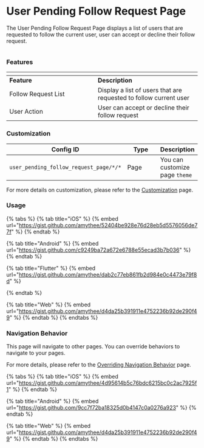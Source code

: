 # User Pending Follow Request Page

The User Pending Follow Request Page displays a list of users that are requested to follow the current user, user can accept or decline their follow request.

<figure><img src="../../../../.gitbook/assets/p1 (3).png" alt=""><figcaption></figcaption></figure>

### Features <a href="#features" id="features"></a>

<table data-header-hidden><thead><tr><th width="217"></th><th></th></tr></thead><tbody><tr><td><strong>Feature</strong></td><td><strong>Description</strong></td></tr><tr><td>Follow Request List</td><td>Display a list of users that are requested to follow current user</td></tr><tr><td>User Action</td><td>User can accept or decline their follow request</td></tr></tbody></table>

### Customization

<table><thead><tr><th width="250">Config ID</th><th width="122">Type</th><th>Description</th></tr></thead><tbody><tr><td><code>user_pending_follow_request_page/*/*</code></td><td>Page</td><td>You can customize page <code>theme</code></td></tr></tbody></table>

For more details on customization, please refer to the [Customization](../../customization/) page.

### Usage <a href="#usage" id="usage"></a>

{% tabs %}
{% tab title="iOS" %}
{% embed url="https://gist.github.com/amythee/52404be928e76d28eb5d5576056de77f" %}
{% endtab %}

{% tab title="Android" %}
{% embed url="https://gist.github.com/c9249ba72a672e6788e55ecad3b7b036" %}
{% endtab %}

{% tab title="Flutter" %}
{% embed url="https://gist.github.com/amythee/dab2c77eb861fb2d984e0c4473e79f8d" %}


{% endtab %}

{% tab title="Web" %}
{% embed url="https://gist.github.com/amythee/d4da25b391911e4752236b92de290f49" %}
{% endtab %}
{% endtabs %}

### Navigation Behavior

This page will navigate to other pages. You can override behaviors to navigate to your pages.

For more details, please refer to the [Overriding Navigation Behavior](https://docs.amity.co/amity-uikit/uikit-v4-beta/customization/overriding-navigation-behaviour) page.

{% tabs %}
{% tab title="iOS" %}
{% embed url="https://gist.github.com/amythee/4d95614b5c76bdc6215bc0c2ac7925f1" %}
{% endtab %}

{% tab title="Android" %}
{% embed url="https://gist.github.com/9cc7f72ba18325d0b4147c0a0276a923" %}
{% endtab %}

{% tab title="Web" %}
{% embed url="https://gist.github.com/amythee/d4da25b391911e4752236b92de290f49" %}
{% endtab %}
{% endtabs %}
